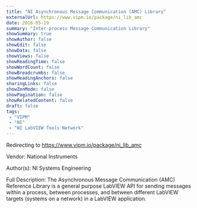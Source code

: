 ```yaml
---
title: "NI Asynchronous Message Communication (AMC) Library"
externalUrl: https://www.vipm.io/package/ni_lib_amc
date: 2016-05-19
summary: "Inter-process Message Communication Library"
showSummary: true
showAuthor: false
showEdit: false
showData: false
showViews: false
showReadingTime: false
showWordCount: false
showBreadcrumbs: false
showHeadingAnchors: false
sharingLinks: false
showZenMode: false
showPagination: false
showRelatedContent: false
draft: false
tags:
 - "VIPM"
 - "NI"
 - "NI LabVIEW Tools Network"
---
```


Redirecting to https://www.vipm.io/package/ni_lib_amc

Vendor: National Instruments

Author(s): NI Systems Engineering
 
Full Description:
The Asynchronous Message Communication (AMC) Reference Library is a general purpose LabVIEW API for sending messages within a process, between processes, and between different LabVIEW targets (systems on a network) in a LabVIEW application.